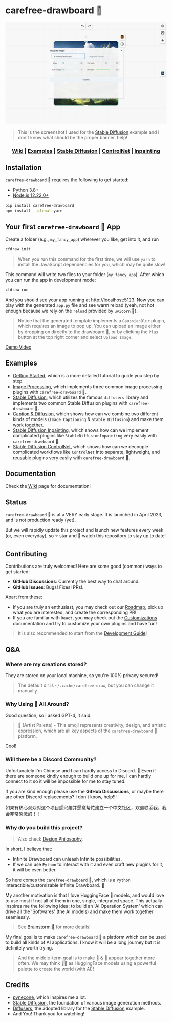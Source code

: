 # carefree-drawboard 🎨

![Stable Diffusion](examples/assets/stable-diffusion.png)

> This is the screenshot I used for the [Stable Diffusion](https://github.com/carefree0910/carefree-drawboard/tree/dev/examples/stable_diffusion) example and I don't know what should be the proper banner, help!

<div align="center">

### [Wiki](https://github.com/carefree0910/carefree-drawboard/wiki) | [Examples](https://github.com/carefree0910/carefree-drawboard/tree/dev/examples) | [Stable Diffusion](https://github.com/carefree0910/carefree-drawboard/tree/dev/examples/stable_diffusion) | [ControlNet](https://github.com/carefree0910/carefree-drawboard/tree/dev/examples/stable_diffusion_controlnet) | [Inpainting](https://github.com/carefree0910/carefree-drawboard/tree/dev/examples/stable_diffusion_inpainting)

<div align="left">

## Installation

`carefree-drawboard` 🎨 requires the following to get started:

* Python 3.8+
* [Node.js 12.22.0+](https://nodejs.org/en/)

```bash
pip install carefree-drawboard
npm install --global yarn
```

## Your first `carefree-drawboard` 🎨 App

Create a folder (e.g., `my_fancy_app`) wherever you like, get into it, and run

```bash
cfdraw init
```

> When you run this command for the first time, we will use `yarn` to install the JavaScript dependencies for you, which may be quite slow!

This command will write two files to your folder (`my_fancy_app`). After which you can run the app in development mode:

```bash
cfdraw run
```

And you should see your app running at http://localhost:5123. Now you can play with the generated `app.py` file and see warm reload (yeah, not hot enough because we rely on the `reload` provided by `uvicorn` 🤣).

> Notice that the generated template implements a `GaussianBlur` plugin, which requires an image to pop up. You can upload an image either by dropping on directly to the drawboard 🎨, or by clicking the `Plus` button at the top right corner and select `Upload Image`.

[Demo Video](https://user-images.githubusercontent.com/15677328/232184463-627c2cd7-728a-49ce-93c6-7c878edc27b9.mp4)

## Examples

* [Getting Started](https://github.com/carefree0910/carefree-drawboard/wiki/Getting-Started), which is a more detailed tutorial to guide you step by step.
* [Image Processing](https://github.com/carefree0910/carefree-drawboard/tree/dev/examples/image_processing), which implements three common image processing plugins with `carefree-drawboard` 🎨.
* [Stable Diffusion](https://github.com/carefree0910/carefree-drawboard/tree/dev/examples/stable_diffusion), which utilizes the famous `diffusers` library and implements two common Stable Diffusion plugins with `carefree-drawboard` 🎨.
* [Caption & Diffusion](https://github.com/carefree0910/carefree-drawboard/tree/dev/examples/caption_and_diffusion), which shows how can we combine two different kinds of models (`Image Captioning` & `Stable Diffusion`) and make them work together.
* [Stable Diffusion Inpainting](https://github.com/carefree0910/carefree-drawboard/tree/dev/examples/stable_diffusion_inpainting), which shows how can we implement complicated plugins like `StableDiffusionInpainting` very easily with `carefree-drawboard` 🎨.
* [Stable Diffusion ControlNet](https://github.com/carefree0910/carefree-drawboard/tree/dev/examples/stable_diffusion_controlnet), which shows how can we decouple complicated workflows like `ControlNet` into separate, lightweight, and reusable plugins very easily with `carefree-drawboard` 🎨.

## Documentation

Check the [Wiki](https://github.com/carefree0910/carefree-drawboard/wiki) page for documentation!

## Status

`carefree-drawboard` 🎨 is at a VERY early stage. It is launched in April 2023, and is not production ready (yet).

But we will rapidly update this project and launch new features every week (or, even everyday), so ⭐ star and 👀 watch this repository to stay up to date!

## Contributing

Contributions are truly welcomed! Here are some good (common) ways to get started:

* **GitHub Discussions**: Currently the best way to chat around.
* **GitHub Issues**: Bugs! Fixes! PRs!.

Apart from these:
* If you are truly an enthusiast, you may check out our [Roadmap](https://github.com/carefree0910/carefree-drawboard/wiki/Roadmap), pick up what you are interested, and create the corresponding PR!
* If you are familiar with `React`, you may check out the [Customizations](https://github.com/carefree0910/carefree-drawboard/wiki/Customizations) documentation and try to customize your own plugins and have fun!

> It is also recommended to start from the [Development Guide](https://github.com/carefree0910/carefree-drawboard/wiki/Development-Guide)!

## Q&A

### Where are my creations stored?

They are stored on your local machine, so you're 100% privacy secured!

> The default dir is `~/.cache/carefree-draw`, but you can change it manually 

### Why Using 🎨 All Around?

Good question, so I asked GPT-4, it said:

> 🎨 (Artist Palette) - This emoji represents creativity, design, and artistic expression, which are all key aspects of the `carefree-drawboard` 🎨 platform.

Cool!

### Will there be a Discord Community?

Unfortunately I'm Chinese and I can hardly access to Discord. 🤣 Even if there are someone kindly enough to build one up for me, I can hardly connect to it so it will be impossible for me to stay tuned.

If you are kind enough please use the **GitHub Discussions**, or maybe there are other Discord replacements? I don't know, help!!!

如果有热心观众对这个项目感兴趣并愿意帮忙建立一个中文社区，欢迎联系我，我会非常感激的！！

### Why do you build this project?

> Also check [Design Philosophy](https://github.com/carefree0910/carefree-drawboard/wiki/Design-Philosophy).

In short, I believe that:
* Infinite Drawboard can unleash Infinite possibilities.
* If we can use `Python` to interact with it and even craft new plugins for it, it will be even better.

So here comes the `carefree-drawboard` 🎨, which is a `Python` interactible/customizable Infinite Drawboard. 🎉

My another motivation is that I love HuggingFace 🤗 models, and would love to use most if not all of them in one, single, integrated space. This actually inspires me the following idea: to build an 'AI Operation System' which can drive all the 'Softwares' (the AI models) and make them work together seamlessly.

> See [Brainstorm 🧠](https://github.com/carefree0910/carefree-drawboard/wiki/Brainstorm-%F0%9F%A7%A0) for more details!

My final goal is to make `carefree-drawboard` 🎨 a platform which can be used to build all kinds of AI applications. I know it will be a long journey but it is definitely worth trying.

> And the middle-term goal is to make 🤗 & 🎨 appear together more often. We may think 🤗🎨 as HuggingFace models using a powerful palette to create the world (with AI)!

## Credits

- [pynecone](https://github.com/pynecone-io/pynecone), which inspires me a lot.
- [Stable Diffusion](https://github.com/CompVis/stable-diffusion), the foundation of various image generation methods.
- [Diffusers](https://github.com/huggingface/diffusers), the adopted library for the [Stable Diffusion](https://github.com/carefree0910/carefree-drawboard/tree/dev/examples/stable_diffusion) example.
- And You! Thank you for watching!
